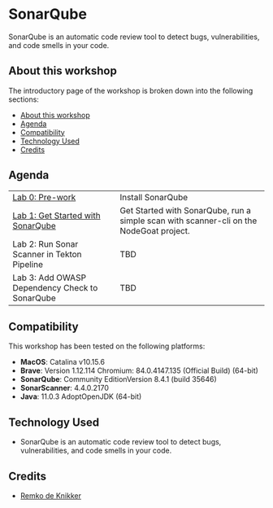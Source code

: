 
# SonarQube

SonarQube is an automatic code review tool to detect bugs, vulnerabilities, and code smells in your code.

## About this workshop

The introductory page of the workshop is broken down into the following sections:

* [About this workshop](#about-this-workshop)
* [Agenda](#agenda)
* [Compatibility](#compatibility)
* [Technology Used](#technology-used)
* [Credits](#credits)

## Agenda

|   |   |
| - | - |
| [Lab 0: Pre-work](pre-work/README.md) | Install SonarQube |
| [Lab 1: Get Started with SonarQube](get-started-with-sonarqube/README.md) | Get Started with SonarQube, run a simple scan with scanner-cli on the NodeGoat project. |
| Lab 2: Run Sonar Scanner in Tekton Pipeline | TBD |
| Lab 3: Add OWASP Dependency Check to SonarQube | TBD |

## Compatibility

This workshop has been tested on the following platforms:

* **MacOS**: Catalina v10.15.6
* **Brave**: Version 1.12.114 Chromium: 84.0.4147.135 (Official Build) (64-bit)
* **SonarQube**: Community EditionVersion 8.4.1 (build 35646)
* **SonarScanner**: 4.4.0.2170
* **Java**: 11.0.3 AdoptOpenJDK (64-bit)

## Technology Used

* SonarQube is an automatic code review tool to detect bugs, vulnerabilities, and code smells in your code.

## Credits

* [Remko de Knikker](https://github.com/remkohdev)
